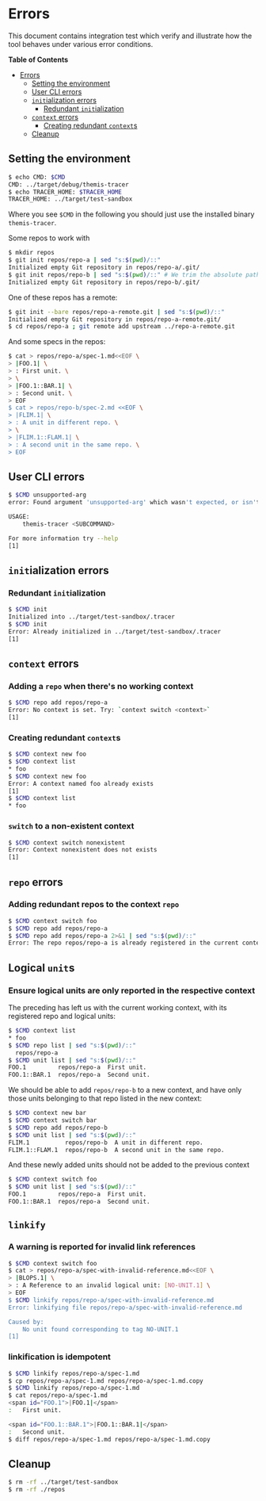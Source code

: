 # Errors

This document contains integration test which verify and illustrate how the tool
behaves under various error conditions.

<!-- markdown-toc start - Don't edit this section. Run M-x markdown-toc-refresh-toc -->
**Table of Contents**

- [Errors](#errors)
    - [Setting the environment](#setting-the-environment)
    - [User CLI errors](#user-cli-errors)
    - [`init`ialization errors](#initialization-errors)
        - [Redundant `init`ialization](#redundant-initialization)
    - [`context` errors](#context-errors)
        - [Creating redundant `context`s](#creating-redundant-contexts)
    - [Cleanup](#cleanup)

<!-- markdown-toc end -->

## Setting the environment

<!-- TODO replace by adding the executable to the path -->
<!-- $MDX set-CMD=../target/debug/themis-tracer,set-TRACER_HOME=../target/test-sandbox,set-RUST_LOG=error -->
```sh
$ echo CMD: $CMD
CMD: ../target/debug/themis-tracer
$ echo TRACER_HOME: $TRACER_HOME
TRACER_HOME: ../target/test-sandbox
```

Where you see `$CMD` in the following you should just use the installed binary
`themis-tracer`.

Some repos to work with

```sh
$ mkdir repos
$ git init repos/repo-a | sed "s:$(pwd)/::"
Initialized empty Git repository in repos/repo-a/.git/
$ git init repos/repo-b | sed "s:$(pwd)/::" # We trim the absolute path prefix, for testing purposes
Initialized empty Git repository in repos/repo-b/.git/
```

One of these repos has a remote:

```sh
$ git init --bare repos/repo-a-remote.git | sed "s:$(pwd)/::"
Initialized empty Git repository in repos/repo-a-remote.git/
$ cd repos/repo-a ; git remote add upstream ../repo-a-remote.git
```

And some specs in the repos:

```sh
$ cat > repos/repo-a/spec-1.md<<EOF \
> |FOO.1| \
> : First unit. \
> \
> |FOO.1::BAR.1| \
> : Second unit. \
> EOF
$ cat > repos/repo-b/spec-2.md <<EOF \
> |FLIM.1| \
> : A unit in different repo. \
> \
> |FLIM.1::FLAM.1| \
> : A second unit in the same repo. \
> EOF
```

## User CLI errors

```sh
$ $CMD unsupported-arg
error: Found argument 'unsupported-arg' which wasn't expected, or isn't valid in this context

USAGE:
    themis-tracer <SUBCOMMAND>

For more information try --help
[1]
```

## `init`ialization errors

### Redundant `init`ialization

```sh
$ $CMD init
Initialized into ../target/test-sandbox/.tracer
$ $CMD init
Error: Already initialized in ../target/test-sandbox/.tracer
[1]
```

## `context` errors

### Adding a `repo` when there's no working context

```sh
$ $CMD repo add repos/repo-a
Error: No context is set. Try: `context switch <context>`
[1]
```

### Creating redundant `context`s

```sh
$ $CMD context new foo
$ $CMD context list
* foo
$ $CMD context new foo
Error: A context named foo already exists
[1]
$ $CMD context list
* foo
```

### `switch` to a non-existent context

```sh
$ $CMD context switch nonexistent
Error: Context nonexistent does not exists
[1]
```

## `repo` errors

### Adding redundant repos to the context `repo`

```sh
$ $CMD context switch foo
$ $CMD repo add repos/repo-a
$ $CMD repo add repos/repo-a 2>&1 | sed "s:$(pwd)/::"
Error: The repo repos/repo-a is already registered in the current context
```

## Logical `unit`s

### Ensure logical units are only reported in the respective context

The preceding has left us with the current working context, with its registered
repo and logical units:

```sh
$ $CMD context list
* foo
$ $CMD repo list | sed "s:$(pwd)/::"
  repos/repo-a
$ $CMD unit list | sed "s:$(pwd)/::"
FOO.1         repos/repo-a  First unit.
FOO.1::BAR.1  repos/repo-a  Second unit.
```

We should be able to add `repos/repo-b` to a new context, and have only those
units belonging to that repo listed in the new context:

```sh
$ $CMD context new bar
$ $CMD context switch bar
$ $CMD repo add repos/repo-b
$ $CMD unit list | sed "s:$(pwd)/::"
FLIM.1          repos/repo-b  A unit in different repo.
FLIM.1::FLAM.1  repos/repo-b  A second unit in the same repo.
```

And these newly added units should not be added to the previous context

```sh
$ $CMD context switch foo
$ $CMD unit list | sed "s:$(pwd)/::" 
FOO.1         repos/repo-a  First unit.
FOO.1::BAR.1  repos/repo-a  Second unit.
```

## `linkify`

### A warning is reported for invalid link references

```sh
$ $CMD context switch foo
$ cat > repos/repo-a/spec-with-invalid-reference.md<<EOF \
> |BLOPS.1| \
> : A Reference to an invalid logical unit: [NO-UNIT.1] \
> EOF
$ $CMD linkify repos/repo-a/spec-with-invalid-reference.md
Error: linkifying file repos/repo-a/spec-with-invalid-reference.md

Caused by:
    No unit found corresponding to tag NO-UNIT.1
[1]
```

### linkification is idempotent

```sh
$ $CMD linkify repos/repo-a/spec-1.md
$ cp repos/repo-a/spec-1.md repos/repo-a/spec-1.md.copy
$ $CMD linkify repos/repo-a/spec-1.md
$ cat repos/repo-a/spec-1.md
<span id="FOO.1">|FOO.1|</span>
:   First unit.

<span id="FOO.1::BAR.1">|FOO.1::BAR.1|</span>
:   Second unit.
$ diff repos/repo-a/spec-1.md repos/repo-a/spec-1.md.copy
```

<!-- FIXME: Remove need for this -->
## Cleanup

```sh
$ rm -rf ../target/test-sandbox
$ rm -rf ./repos
```
